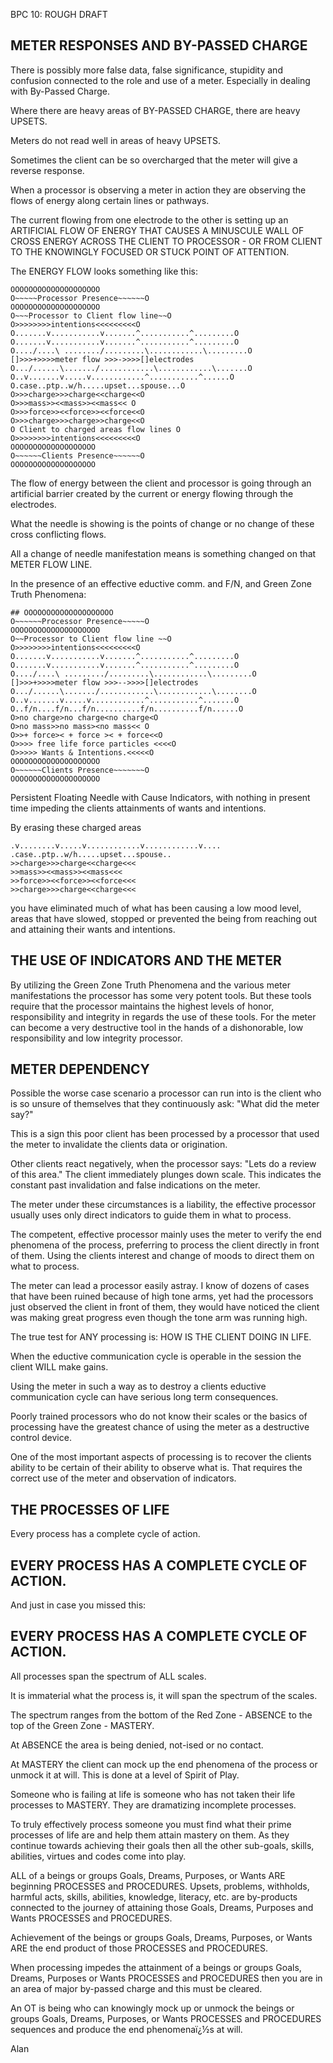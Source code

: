 
BPC 10: ROUGH DRAFT

## METER RESPONSES AND BY-PASSED CHARGE

There is possibly more false data, false significance, stupidity and
confusion connected to the role and use of a meter. Especially in
dealing with By-Passed Charge.

Where there are heavy areas of BY-PASSED CHARGE, there are heavy UPSETS.

Meters do not read well in areas of heavy UPSETS.

Sometimes the client can be so overcharged that the meter will give a
reverse response.

When a processor is observing a meter in action they are observing the
flows of energy along certain lines or pathways.

The current flowing from one electrode to the other is setting up an
ARTIFICIAL FLOW OF ENERGY THAT CAUSES A MINUSCULE WALL OF CROSS ENERGY ACROSS THE CLIENT TO PROCESSOR - OR FROM CLIENT TO THE KNOWINGLY FOCUSED OR STUCK POINT OF ATTENTION.

The ENERGY FLOW looks something like this:
```
OOOOOOOOOOOOOOOOOOOO
O~~~~~Processor Presence~~~~~~O
OOOOOOOOOOOOOOOOOOOO
O~~~Processor to Client flow line~~O
O>>>>>>>>intentions<<<<<<<<<O
O.......v...........v.......^...........^.........O
O.......v...........v.......^...........^.........O
O..../....\ ......../.........\............\.........O
[]>>>+>>>>meter flow >>>->>>>[]electrodes
O.../......\......./............\............\.......O
O..v.......v.....v............^...........^......O
O.case..ptp..w/h.....upset...spouse...O
O>>>charge>>>charge<<charge<<O
O>>>mass>><<mass>><<mass<< O
O>>>force>><<force>><<force<<O
O>>>charge>>>charge>>charge<<O
O Client to charged areas flow lines O
O>>>>>>>>intentions<<<<<<<<<O
OOOOOOOOOOOOOOOOOOO
O~~~~~~Clients Presence~~~~~~O
OOOOOOOOOOOOOOOOOOO
```

The flow of energy between the client and processor is going through an
artificial barrier created by the current or energy flowing through the
electrodes.

What the needle is showing is the points of change or no change of these
cross conflicting flows.

All a change of needle manifestation means is something changed on that
METER FLOW LINE.

In the presence of an effective eductive comm. and F/N, and Green Zone
Truth Phenomena:

```
## OOOOOOOOOOOOOOOOOOOO
O~~~~~~Processor Presence~~~~~O
OOOOOOOOOOOOOOOOOOOO
O~~Processor to Client flow line ~~O
O>>>>>>>>intentions<<<<<<<<<O
O.......v...........v.......^...........^.........O
O.......v...........v.......^...........^.........O
O..../....\ ........./.........\............\.........O
[]>>>+>>>>meter flow >>>-->>>>[]electrodes
O.../......\......./............\............\........O
O..v.......v.....v............^...........^.......O
O..f/n....f/n...f/n..........f/n..........f/n......O
O>no charge>no charge<no charge<O
O>no mass>>no mass><no mass<< O
O>>+ force>< + force >< + force<<O
O>>>> free life force particles <<<<O
O>>>>> Wants & Intentions.<<<<<O
OOOOOOOOOOOOOOOOOOOO
O~~~~~~Clients Presence~~~~~~~O
OOOOOOOOOOOOOOOOOOOO
```
Persistent Floating Needle with Cause Indicators, with nothing in
present time impeding the clients attainments of wants and intentions.

By erasing these charged areas

```
.v........v.....v............v............v....
.case..ptp..w/h.....upset...spouse..
>>charge>>>charge<<charge<<<
>>mass>><<mass>><<mass<<<
>>force>><<force>><<force<<<
>>charge>>>charge<<charge<<<
```

you have eliminated much of what has been causing a low mood
level, areas that have slowed, stopped or prevented the being from
reaching out and attaining their wants and intentions.

## THE USE OF INDICATORS AND THE METER

By utilizing the Green Zone Truth Phenomena and the various meter
manifestations the processor has some very potent tools. But these tools
require that the processor maintains the highest levels of honor,
responsibility and integrity in regards the use of these tools. For the
meter can become a very destructive tool in the hands of a dishonorable,
low responsibility and low integrity processor.

## METER DEPENDENCY

Possible the worse case scenario a processor can run into is the client
who is so unsure of themselves that they continuously ask: "What did the
meter say?"

This is a sign this poor client has been processed by a processor that
used the meter to invalidate the clients data or origination.

Other clients react negatively, when the processor says: "Lets do a
review of this area." The client immediately plunges down scale. This
indicates the constant past invalidation and false indications on the
meter.

The meter under these circumstances is a liability, the effective
processor usually uses only direct indicators to guide them in what to
process.

The competent, effective processor mainly uses the meter to verify the
end phenomena of the process, preferring to process the client directly
in front of them. Using the clients interest and change of moods to
direct them on what to process.

The meter can lead a processor easily astray. I know of dozens of cases
that have been ruined because of high tone arms, yet had the processors
just observed the client in front of them, they would have noticed the
client was making great progress even though the tone arm was running
high.

The true test for ANY processing is: HOW IS THE CLIENT DOING IN LIFE.

When the eductive communication cycle is operable in the session the
client WILL make gains.

Using the meter in such a way as to destroy a clients eductive
communication cycle can have serious long term consequences.

Poorly trained processors who do not know their scales or the basics of
processing have the greatest chance of using the meter as a destructive
control device.

One of the most important aspects of processing is to recover the
clients ability to be certain of their ability to observe what is. That
requires the correct use of the meter and observation of indicators.

## THE PROCESSES OF LIFE

Every process has a complete cycle of action.

## EVERY PROCESS HAS A COMPLETE CYCLE OF ACTION.

And just in case you missed this:

## EVERY PROCESS HAS A COMPLETE CYCLE OF ACTION.

All processes span the spectrum of ALL scales.

It is immaterial what the process is, it will span the spectrum of the
scales.

The spectrum ranges from the bottom of the Red Zone - ABSENCE to the top
of the Green Zone - MASTERY.

At ABSENCE the area is being denied, not-ised or no contact.

At MASTERY the client can mock up the end phenomena of the process or
unmock it at will. This is done at a level of Spirit of Play.

Someone who is failing at life is someone who has not taken their life
processes to MASTERY. They are dramatizing incomplete processes.

To truly effectively process someone you must find what their prime
processes of life are and help them attain mastery on them. As they
continue towards achieving their goals then all the other sub-goals,
skills, abilities, virtues and codes come into play.

ALL of a beings or groups Goals, Dreams, Purposes, or Wants ARE
beginning PROCESSES and PROCEDURES. Upsets, problems, withholds, harmful
acts, skills, abilities, knowledge, literacy, etc. are by-products
connected to the journey of attaining those Goals, Dreams, Purposes and
Wants PROCESSES and PROCEDURES.

Achievement of the beings or groups Goals, Dreams, Purposes, or Wants
ARE the end product of those PROCESSES and PROCEDURES.

When processing impedes the attainment of a beings or groups Goals,
Dreams, Purposes or Wants PROCESSES and PROCEDURES then you are in an
area of major by-passed charge and this must be cleared.

An OT is being who can knowingly mock up or unmock the beings or groups
Goals, Dreams, Purposes, or Wants PROCESSES and PROCEDURES sequences and
produce the end phenomenaï¿½s at will.

Alan











